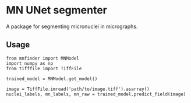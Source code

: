 # MN UNet segmenter
A package for segmenting micronuclei in micrographs.

## Usage
````
from mnfinder import MNModel
import numpy as np
from tifffile import TiffFile

trained_model = MNModel.get_model()

image = TiffFile.imread('path/to/image.tiff').asarray()
nuclei_labels, mn_labels, mn_raw = trained_model.predict_field(image)
````